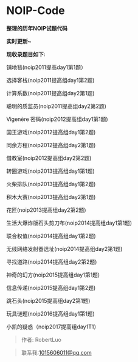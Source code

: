 # NOIP-Code

**整理的历年NOIP试题代码**

**实时更新~**

**现收录题目如下:**

铺地毯(noip2011提高day1第1题）

选择客栈(noip2011提高组day1第2题)

计算系数(noip2011提高组day2第1题)

聪明的质监员(noip2011提高组day2第2题)

Vigenère 密码(noip2012提高组day1第1题)

国王游戏(noip2012提高组day1第2题)

同余方程(noip2012提高组day2第1题)

借教室(noip2012提高组day2第2题)

转圈游戏(noip2013提高组day1第1题)

火柴排队(noip2013提高组day1第2题)

积木大赛(noip2013提高组day2第1题)

花匠(noip2013提高组day2第2题)

生活大爆炸版石头剪刀布(noip2014提高组day1第1题)

联合权值(noip2014提高组day1第2题)

无线网络发射器选址(noip2014提高组day2第1题)

寻找道路(noip2014提高组day2第2题)

神奇的幻方(noip2015提高组day1第1题)

信息传递(noip2015提高组day1第2题)

跳石头(noip2015提高组day2第1题)

玩具谜题(noip2016提高组day1第1题)

小凯的疑惑（noip2017提高组day1T1）

>作者: RobertLuo

>联系我:1015606011@qq.com